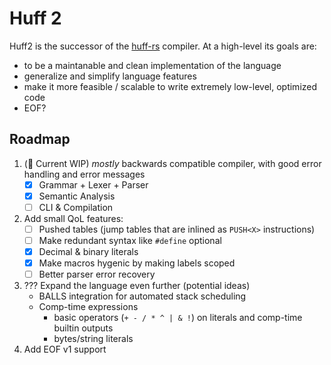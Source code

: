 # Huff 2

Huff2 is the successor of the [huff-rs](https://github.com/huff-language/huff-rs) compiler. At a
high-level its goals are:
- to be a maintanable and clean implementation of the language
- generalize and simplify language features
- make it more feasible / scalable to write extremely low-level, optimized code
- EOF?

## Roadmap

1. (🚧 Current WIP) _mostly_ backwards compatible compiler, with good error handling and error messages
   - [x] Grammar + Lexer + Parser
   - [x] Semantic Analysis
   - [ ] CLI & Compilation
2. Add small QoL features:
    - [ ] Pushed tables (jump tables that are inlined as `PUSH<X>` instructions)
    - [ ] Make redundant syntax like `#define` optional
    - [x] Decimal & binary literals
    - [x] Make macros hygenic by making labels scoped
    - [ ] Better parser error recovery
3. ??? Expand the language even further (potential ideas)
    - BALLS integration for automated stack scheduling
    - Comp-time expressions
        - basic operators (`+ - / * ^ | & !`) on literals and comp-time builtin outputs
        - bytes/string literals
4. Add EOF v1 support
